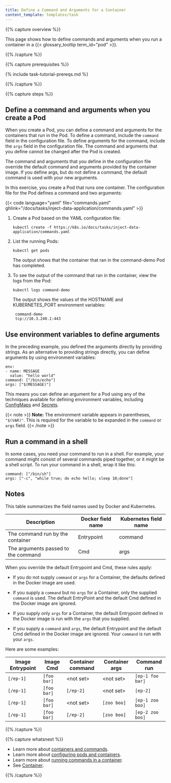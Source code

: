 ```yaml
---
title: Define a Command and Arguments for a Container
content_template: templates/task
---
```


{{% capture overview %}}

This page shows how to define commands and arguments when you run a container
in a {{< glossary_tooltip term_id="pod" >}}.

{{% /capture %}}


{{% capture prerequisites %}}

{% include task-tutorial-prereqs.md %}

{{% /capture %}}


{{% capture steps %}}

## Define a command and arguments when you create a Pod

When you create a Pod, you can define a command and arguments for the
containers that run in the Pod. To define a command, include the `command`
field in the configuration file. To define arguments for the command, include
the `args` field in the configuration file. The command and arguments that
you define cannot be changed after the Pod is created.

The command and arguments that you define in the configuration file
override the default command and arguments provided by the container image.
If you define args, but do not define a command, the default command is used
with your new arguments.

In this exercise, you create a Pod that runs one container. The configuration
file for the Pod defines a command and two arguments:

{{< code language="yaml" file="commands.yaml" ghlink="/docs/tasks/inject-data-application/commands.yaml" >}}

1. Create a Pod based on the YAML configuration file:

       kubectl create -f https://k8s.io/docs/tasks/inject-data-application/commands.yaml

1. List the running Pods:

       kubectl get pods

    The output shows that the container that ran in the command-demo Pod has
    completed.

1. To see the output of the command that ran in the container, view the logs
from the Pod:

       kubectl logs command-demo

    The output shows the values of the HOSTNAME and KUBERNETES_PORT environment
    variables:

        command-demo
        tcp://10.3.240.1:443

## Use environment variables to define arguments

In the preceding example, you defined the arguments directly by
providing strings. As an alternative to providing strings directly,
you can define arguments by using environment variables:

    env:
    - name: MESSAGE
      value: "hello world"
    command: ["/bin/echo"]
    args: ["$(MESSAGE)"]

This means you can define an argument for a Pod using any of
the techniques available for defining environment variables, including
[ConfigMaps](/docs/tasks/configure-pod-container/configure-pod-configmap/)
and
[Secrets](/docs/concepts/configuration/secret/).

{{< note >}}
**Note:** The environment variable appears in parentheses, `"$(VAR)"`. This is
required for the variable to be expanded in the `command` or `args` field.
{{< /note >}}

## Run a command in a shell

In some cases, you need your command to run in a shell. For example, your
command might consist of several commands piped together, or it might be a shell
script. To run your command in a shell, wrap it like this:

    command: ["/bin/sh"]
    args: ["-c", "while true; do echo hello; sleep 10;done"]

## Notes

This table summarizes the field names used by Docker and Kubernetes.

|              Description               |    Docker field name   | Kubernetes field name |
|----------------------------------------|------------------------|-----------------------|
|  The command run by the container      |   Entrypoint           |      command          |
|  The arguments passed to the command   |   Cmd                  |      args             |

When you override the default Entrypoint and Cmd, these rules apply:

* If you do not supply `command` or `args` for a Container, the defaults defined
in the Docker image are used.

* If you supply a `command` but no `args` for a Container, only the supplied
`command` is used. The default EntryPoint and the default Cmd defined in the Docker
image are ignored.

* If you supply only `args` for a Container, the default Entrypoint defined in
the Docker image is run with the `args` that you supplied.

* If you supply a `command` and `args`, the default Entrypoint and the default
Cmd defined in the Docker image are ignored. Your `command` is run with your
`args`.

Here are some examples:

| Image Entrypoint   |    Image Cmd     | Container command   |  Container args    |    Command run   |
|--------------------|------------------|---------------------|--------------------|------------------|
|     `[/ep-1]`      |   `[foo bar]`    |   &lt;not set&gt;   |   &lt;not set&gt;  | `[ep-1 foo bar]` |
|     `[/ep-1]`      |   `[foo bar]`    |      `[/ep-2]`      |   &lt;not set&gt;  |     `[ep-2]`     |
|     `[/ep-1]`      |   `[foo bar]`    |   &lt;not set&gt;   |     `[zoo boo]`    | `[ep-1 zoo boo]` |
|     `[/ep-1]`      |   `[foo bar]`    |   `[/ep-2]`         |     `[zoo boo]`    | `[ep-2 zoo boo]` |


{{% /capture %}}

{{% capture whatsnext %}}

* Learn more about [containers and commands](/docs/user-guide/containers/).
* Learn more about [configuring pods and containers](/docs/tasks/).
* Learn more about [running commands in a container](/docs/tasks/debug-application-cluster/get-shell-running-container/).
* See [Container](/docs/reference/generated/kubernetes-api/{{page.version}}/#container-v1-core).

{{% /capture %}}



